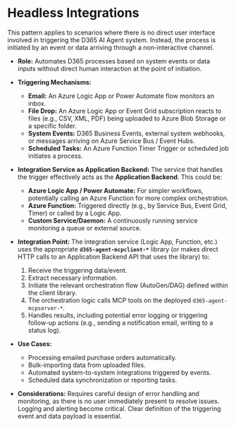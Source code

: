 # Headless Integrations

This pattern applies to scenarios where there is no direct user interface involved in triggering the D365 AI Agent system. Instead, the process is initiated by an event or data arriving through a non-interactive channel.

*   **Role:** Automates D365 processes based on system events or data inputs without direct human interaction at the point of initiation.
*   **Triggering Mechanisms:**
    *   **Email:** An Azure Logic App or Power Automate flow monitors an inbox.
    *   **File Drop:** An Azure Logic App or Event Grid subscription reacts to files (e.g., CSV, XML, PDF) being uploaded to Azure Blob Storage or a specific folder.
    *   **System Events:** D365 Business Events, external system webhooks, or messages arriving on Azure Service Bus / Event Hubs.
    *   **Scheduled Tasks:** An Azure Function Timer Trigger or scheduled job initiates a process.
*   **Integration Service as Application Backend:** The service that handles the trigger effectively acts as the **Application Backend**. This could be:
    *   **Azure Logic App / Power Automate:** For simpler workflows, potentially calling an Azure Function for more complex orchestration.
    *   **Azure Function:** Triggered directly (e.g., by Service Bus, Event Grid, Timer) or called by a Logic App.
    *   **Custom Service/Daemon:** A continuously running service monitoring a queue or external source.
*   **Integration Point:** The integration service (Logic App, Function, etc.) uses the appropriate **`d365-agent-mcpclient-*`** library (or makes direct HTTP calls to an Application Backend API that uses the library) to:
    1.  Receive the triggering data/event.
    2.  Extract necessary information.
    3.  Initiate the relevant orchestration flow (AutoGen/DAG) defined within the client library.
    4.  The orchestration logic calls MCP tools on the deployed `d365-agent-mcpserver-*`.
    5.  Handles results, including potential error logging or triggering follow-up actions (e.g., sending a notification email, writing to a status log).

*   **Use Cases:**
    *   Processing emailed purchase orders automatically.
    *   Bulk-importing data from uploaded files.
    *   Automated system-to-system integrations triggered by events.
    *   Scheduled data synchronization or reporting tasks.

*   **Considerations:** Requires careful design of error handling and monitoring, as there is no user immediately present to resolve issues. Logging and alerting become critical. Clear definition of the triggering event and data payload is essential.
